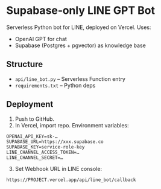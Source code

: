 # Supabase‑only LINE GPT Bot

Serverless Python bot for LINE, deployed on Vercel.
Uses:
- OpenAI GPT for chat
- Supabase (Postgres + pgvector) as knowledge base

## Structure
- `api/line_bot.py`  – Serverless Function entry
- `requirements.txt` – Python deps

## Deployment
1. Push to GitHub.
2. In Vercel, import repo. Environment variables:

```
OPENAI_API_KEY=sk-…
SUPABASE_URL=https://xxx.supabase.co
SUPABASE_KEY=service-role-key
LINE_CHANNEL_ACCESS_TOKEN=…
LINE_CHANNEL_SECRET=…
```

3. Set Webhook URL in LINE console:

```
https://PROJECT.vercel.app/api/line_bot/callback
```
